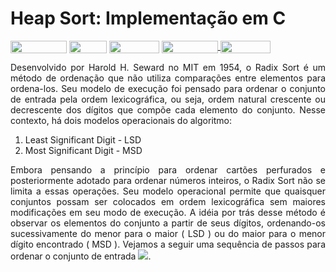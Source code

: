 # Heap Sort: Implementação em C

<div style="display: inline-block;">
<img align="center" height="20px" width="90px" src="https://img.shields.io/badge/Maintained%3F-yes-green.svg"/> 
<img align="center" height="20px" width="60px" src="https://img.shields.io/badge/C%2B%2B-00599C?style=for-the-badge&logo=c%2B%2B&logoColor=white"/> 
<img align="center" height="20px" width="80px" src="https://img.shields.io/badge/Made%20for-VSCode-1f425f.svg"/> 
<a href="https://github.com/mpiress/midpy/issues">
<img align="center" height="20px" width="90px" src="https://img.shields.io/badge/contributions-welcome-brightgreen.svg?style=flat"/>
<img align="center" height="20px" width="80px" src="https://badgen.net/badge/license/MIT/green"/>
</a> 
</div>

<p> </p>
<p> </p>

<p align="justify">
Desenvolvido por Harold H. Seward no MIT em 1954, o Radix Sort é um método de ordenação que não utiliza comparações entre elementos para ordena-los. Seu modelo de execução foi pensado para ordenar o conjunto de entrada pela ordem lexicográfica, ou seja, ordem natural crescente ou decrescente dos dígitos que compõe cada elemento do conjunto. Nesse contexto, há dois modelos operacionais do algoritmo:
</p>

1. Least Significant Digit - LSD
2. Most Significant Digit - MSD

<p align="justify">
Embora pensando a princípio para ordenar cartões perfurados e posteriormente adotado para ordenar números inteiros, o Radix Sort não se limita a essas operações. Seu modelo operacional permite que quaisquer conjuntos possam ser colocados em ordem lexicográfica sem maiores modificações em seu modo de execução. A idéia por trás desse método é observar os elementos do conjunto a partir de seus dígitos, ordenando-os sucessivamente do menor para o maior ( LSD ) ou do maior para o menor dígito encontrado ( MSD ). Vejamos a seguir uma sequência de passos para ordenar o conjunto de entrada <img src="https://render.githubusercontent.com/render/math?math=\{123, 142, 087, 263, 233, 014, 132\}">. 
</p>